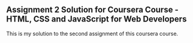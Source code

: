 ## Assignment 2 Solution for Coursera Course - HTML, CSS and JavaScript for Web Developers

This is my solution to the second assignment of this coursera course.
